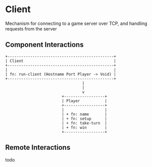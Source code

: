 # Client

Mechanism for connecting to a game server over TCP, and handling requests from the server


## Component Interactions

```
+-----------------------------------------------+
| Client                                        |
+-----------------------------------------------+
|                                               |
| fn: run-client (Hostname Port Player -> Void) |
+-----------------------------------------------+
                                  |
                                  |
                                  v
                         +------------------+
                         | Player           |
                         +------------------+
                         |                  |
                         | + fn: name       |
                         | + fn: setup      |
                         | + fn: take-turn  |
                         | + fn: win        |
                         +------------------+
```


## Remote Interactions

todo
